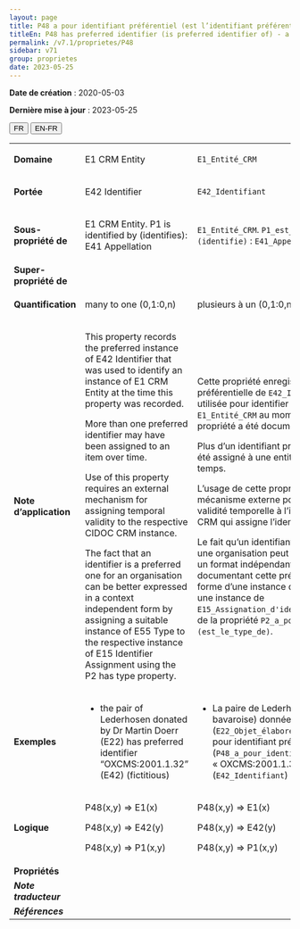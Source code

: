 ```yaml
---
layout: page
title: P48 a pour identifiant préférentiel (est l’identifiant préférentiel de)
titleEn: P48 has preferred identifier (is preferred identifier of) - a pour identifiant préférentiel (est l’identifiant préférentiel de)
permalink: /v7.1/proprietes/P48
sidebar: v71
group: proprietes
date: 2023-05-25
---
```


**Date de création** : 2020-05-03

**Dernière mise à jour** : 2023-05-25

<div class="lang-buttons">
 <button id="fr" class="activate">FR</button>
 <button id="en-fr">EN-FR</button>
</div>

<table>
<tbody>
<tr>
<td><strong>Domaine</strong></td>
<td class="en">
<p>E1 CRM Entity</p>
</td>
<td>
<p><code class="language-plaintext highlighter-rouge">E1_Entité_CRM</code></p>
</td>
</tr>
<tr>
<td><strong>Portée</strong></td>
<td class="en">
<p>E42 Identifier</p>
</td>
<td>
<p><code class="language-plaintext highlighter-rouge">E42_Identifiant</code></p>
</td>
</tr>
<tr>
<td><strong>Sous-propriété de</strong></td>
<td class="en">
<p>E1 CRM Entity. P1 is identified by (identifies): E41 Appellation</p>
</td>
<td>
<p><code class="language-plaintext highlighter-rouge">E1_Entité_CRM</code>. <code class="language-plaintext highlighter-rouge">P1_est_identifié_par (identifie)</code> : <code class="language-plaintext highlighter-rouge">E41_Appellation</code></p>
</td>
</tr>
<tr>
<td><strong>Super-propriété de</strong></td>
<td class="en">
</td>
<td>
</td>
</tr>
<tr>
<td><strong>Quantification</strong></td>
<td class="en">
<p>many to one (0,1:0,n)</p>
</td>
<td>
<p>plusieurs à un (0,1:0,n)</p>
</td>
</tr>
<tr>
<td><strong>Note d’application</strong></td>
<td class="en">
<p>This property records the preferred instance of E42 Identifier that was used to identify an instance of E1 CRM Entity at the time this property was recorded.</p>
<p>More than one preferred identifier may have been assigned to an item over time.</p>
<p>Use of this property requires an external mechanism for assigning temporal validity to the respective CIDOC CRM instance.</p>
<p>The fact that an identifier is a preferred one for an organisation can be better expressed in a context independent form by assigning a suitable instance of E55 Type to the respective instance of E15 Identifier Assignment using the P2 has type property.</p>
</td>
<td>
<p>Cette propriété enregistre l’instance préférentielle de <code class="language-plaintext highlighter-rouge">E42_Identifiant</code> qui a été utilisée pour identifier une instance de <code class="language-plaintext highlighter-rouge">E1_Entité_CRM</code> au moment où cette propriété a été documentée.</p>
<p>Plus d’un identifiant préférentiel peut avoir été  assigné à une entité au cours du temps.</p>
<p>L’usage de cette propriété requiert un mécanisme externe pour assigner la validité temporelle à l’instance du CIDOC CRM qui assigne l’identifiant.</p>
<p>Le fait qu’un identifiant soit privilégié par une organisation peut être exprimé dans un format indépendant du contexte en documentant cette préférence sous la forme d’une instance de <code class="language-plaintext highlighter-rouge">E55_Type</code> relié à une instance de <code class="language-plaintext highlighter-rouge">E15_Assignation_d'identifiant</code> par le biais de la propriété <code class="language-plaintext highlighter-rouge">P2_a_pour_type (est_le_type_de)</code>.</p>
</td>
</tr>
<tr>
<td><strong>Exemples</strong></td>
<td class="en">
<ul>
<li><p>the pair of Lederhosen donated by Dr Martin Doerr (E22) has preferred identifier “OXCMS:2001.1.32” (E42) (fictitious)</p>
</li>
</ul>
</td>
<td>
<ul>
<li><p>La paire de Lederhosen (culotte bavaroise) donnée par Martin Doerr (<code class="language-plaintext highlighter-rouge">E22_Objet_élaboré_par_l’humain</code>) a pour identifiant préférentiel (<code class="language-plaintext highlighter-rouge">P48_a_pour_identifiant_préférentiel</code>) « OXCMS:2001.1.32 » (<code class="language-plaintext highlighter-rouge">E42_Identifiant</code>) (fictif)</p>
</li>
</ul>
</td>
</tr>
<tr>
<td><strong>Logique</strong></td>
<td class="en">
<p>P48(x,y) ⇒ E1(x)</p>
<p>P48(x,y) ⇒ E42(y)</p>
<p>P48(x,y) ⇒ P1(x,y)</p>
</td>
<td>
<p>P48(x,y) ⇒ E1(x)</p>
<p>P48(x,y) ⇒ E42(y)</p>
<p>P48(x,y) ⇒ P1(x,y)</p>
</td>
</tr>
<tr>
<td><strong>Propriétés</strong></td>
<td class="en">
</td>
<td>
</td>
</tr>
<tr>
<td><strong><em>Note traducteur</em></strong></td>
<td colspan="2">
</td>
</tr>
<tr>
<td><strong><em>Références</em></strong></td>
<td colspan="2">
</td>
</tr>
</tbody>
</table>
